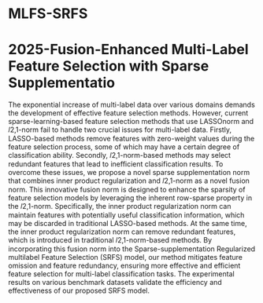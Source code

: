 # MLFS-SRFS
# 2025-Fusion-Enhanced Multi-Label Feature Selection with Sparse Supplementatio

The exponential increase of multi-label data over various domains demands the development of effective
feature selection methods. However, current sparse-learning-based feature selection methods that use LASSOnorm
and 𝑙2,1-norm fail to handle two crucial issues for multi-label data. Firstly, LASSO-based methods remove
features with zero-weight values during the feature selection process, some of which may have a certain
degree of classification ability. Secondly, 𝑙2,1-norm-based methods may select redundant features that lead to
inefficient classification results. To overcome these issues, we propose a novel sparse supplementation norm
that combines inner product regularization and 𝑙2,1-norm as a novel fusion norm. This innovative fusion norm
is designed to enhance the sparsity of feature selection models by leveraging the inherent row-sparse property
in the 𝑙2,1-norm. Specifically, the inner product regularization norm can maintain features with potentially
useful classification information, which may be discarded in traditional LASSO-based methods. At the same
time, the inner product regularization norm can remove redundant features, which is introduced in traditional
𝑙2,1-norm-based methods. By incorporating this fusion norm into the Sparse-supplementation Regularized multilabel
Feature Selection (SRFS) model, our method mitigates feature omission and feature redundancy, ensuring
more effective and efficient feature selection for multi-label classification tasks. The experimental results on
various benchmark datasets validate the efficiency and effectiveness of our proposed SRFS model.
